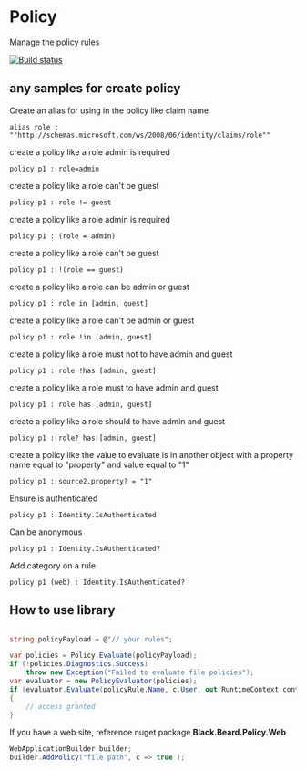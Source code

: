 # Policy
Manage the policy rules

[![Build status](https://ci.appveyor.com/api/projects/status/n3hxq342l2lywhlr/branch/main?svg=true)](https://ci.appveyor.com/project/gaelgael5/policy/branch/main)

## any samples for create policy

Create an alias for using in the policy like claim name
```batch
alias role : ""http://schemas.microsoft.com/ws/2008/06/identity/claims/role""
```

create a policy like a role admin is required
```batch
policy p1 : role=admin
```

create a policy like a role can't be guest
```batch
policy p1 : role != guest
```

create a policy like a role admin is required
```batch
policy p1 : (role = admin)
```

create a policy like a role can't be guest
```batch
policy p1 : !(role == guest)
```

create a policy like a role can be admin or guest
```batch
policy p1 : role in [admin, guest]
```

create a policy like a role can't be admin or guest
```batch
policy p1 : role !in [admin, guest]
```

create a policy like a role must not to have admin and guest
```batch
policy p1 : role !has [admin, guest]
```

create a policy like a role must to have admin and guest
```batch
policy p1 : role has [admin, guest]
```

create a policy like a role should to have admin and guest
```batch
policy p1 : role? has [admin, guest]
```

create a policy like the value to evaluate is in another object with a property name equal to "property" and value equal to "1"
```batch
policy p1 : source2.property? = "1"
```

Ensure is authenticated
```batch
policy p1 : Identity.IsAuthenticated
```

Can be anonymous
```batch
policy p1 : Identity.IsAuthenticated?
```

Add category on a rule
```batch
policy p1 (web) : Identity.IsAuthenticated?
```

## How to use library

```csharp

string policyPayload = @"// your rules";

var policies = Policy.Evaluate(policyPayload);
if (!policies.Diagnostics.Success)
    throw new Exception("Failed to evaluate file policies");
var evaluator = new PolicyEvaluator(policies);
if (evaluator.Evaluate(policyRule.Name, c.User, out RuntimeContext context))
{
    // access granted
}
```


If you have a web site, reference nuget package **Black.Beard.Policy.Web**
```csharp
WebApplicationBuilder builder;
builder.AddPolicy("file path", c => true );
```